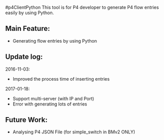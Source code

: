 #p4ClientPython
This tool is for P4 developer to generate P4 flow entries easily by using Python.

Main Feature:
--------------
 - Generating flow entries by using Python

Update log:
--------------
2016-11-03:
 - Improved the process time of inserting entries
 
2017-01-18:
 - Support multi-server (with IP and Port)
 - Error with generating lots of entries

Future Work:
--------------
 - Analysing P4 JSON File (for simple_switch in BMv2 ONLY)
